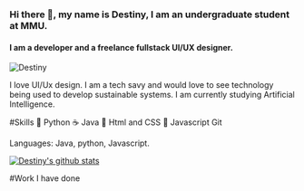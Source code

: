 ### Hi there 👋, my name is Destiny, I am an undergraduate student at MMU.
#### I am a developer and a freelance fullstack UI/UX designer.
![Destiny](https://user-images.githubusercontent.com/100952151/191923172-660c6db2-4581-4f3a-80fb-b6db0f5c9d89.gif)

I love UI/Ux design. I am a tech savy and would love to see technology being used to develop sustainable systems. I am currently studying Artificial Intelligence.

#Skills
🐍 Python
☕ Java
📜 Html and CSS
🙂 Javascript
    Git

Languages: Java, python, Javascript.

[![Destiny's github stats](https://github-readme-stats.vercel.app/api?username=Destiny-kay)](https://github.com/Destiny-kay/github-readme-stats)

#Work I have done


